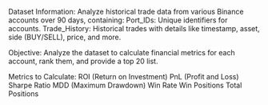 Dataset Information: 
Analyze historical trade data from various Binance accounts over 90 days, containing:
Port_IDs: Unique identifiers for accounts.
Trade_History: Historical trades with details like timestamp, asset, side (BUY/SELL), price, and more.

Objective: 
Analyze the dataset to calculate financial metrics for each account, rank them, and provide a top 20 list.

Metrics to Calculate:
ROI (Return on Investment)
PnL (Profit and Loss)
Sharpe Ratio
MDD (Maximum Drawdown)
Win Rate
Win Positions
Total Positions